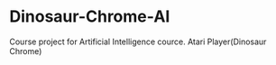 # Dinosaur-Chrome-AI
Course project for Artificial Intelligence cource. Atari Player(Dinosaur Chrome)
